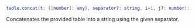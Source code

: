 ```Lua
table.concat(t: {[number]: any}, separator?: string, i=1, j?: number): string
```
Concatenates the provided table into a string using the given separator.